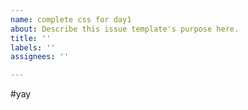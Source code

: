 ```yaml
---
name: complete css for day1
about: Describe this issue template's purpose here.
title: ''
labels: ''
assignees: ''

---
```


#yay
